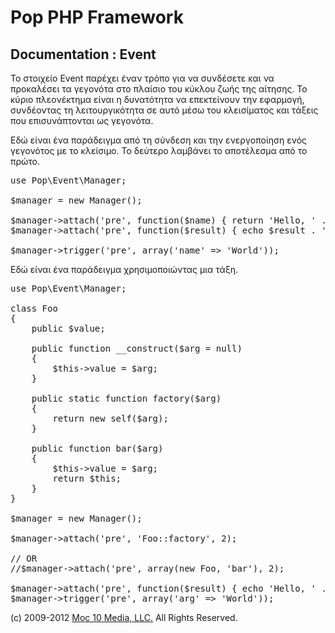 Pop PHP Framework
=================

Documentation : Event
---------------------

Το στοιχείο Event παρέχει έναν τρόπο για να συνδέσετε και να προκαλέσει τα γεγονότα στο πλαίσιο του κύκλου ζωής της αίτησης. Το κύριο πλεονέκτημα είναι η δυνατότητα να επεκτείνουν την εφαρμογή, συνδέοντας τη λειτουργικότητα σε αυτό μέσω του κλεισίματος και τάξεις που επισυνάπτονται ως γεγονότα.

Εδώ είναι ένα παράδειγμα από τη σύνδεση και την ενεργοποίηση ενός γεγονότος με το κλείσιμο. Το δεύτερο λαμβάνει το αποτέλεσμα από το πρώτο.

<pre>
use Pop\Event\Manager;

$manager = new Manager();

$manager-&gt;attach('pre', function($name) { return 'Hello, ' . $name; }, 2);
$manager-&gt;attach('pre', function($result) { echo $result . '&lt;br /&gt;' . PHP_EOL; }, 1);

$manager-&gt;trigger('pre', array('name' =&gt; 'World'));
</pre>

Εδώ είναι ένα παράδειγμα χρησιμοποιώντας μια τάξη.

<pre>
use Pop\Event\Manager;

class Foo
{
    public $value;

    public function __construct($arg = null)
    {
        $this-&gt;value = $arg;
    }

    public static function factory($arg)
    {
        return new self($arg);
    }

    public function bar($arg)
    {
        $this-&gt;value = $arg;
        return $this;
    }
}

$manager = new Manager();

$manager-&gt;attach('pre', 'Foo::factory', 2);

// OR
//$manager-&gt;attach('pre', array(new Foo, 'bar'), 2);

$manager-&gt;attach('pre', function($result) { echo 'Hello, ' . $result-&gt;value . '&lt;br /&gt;' . PHP_EOL; }, 1);
$manager-&gt;trigger('pre', array('arg' =&gt; 'World'));
</pre>

(c) 2009-2012 [Moc 10 Media, LLC.](http://www.moc10media.com) All Rights Reserved.
